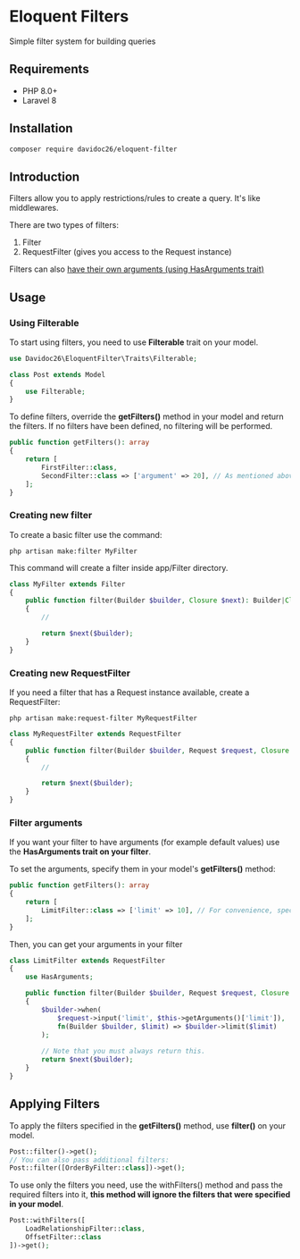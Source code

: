 # Eloquent Filters
Simple filter system for building queries

## Requirements
- PHP 8.0+
- Laravel 8

## Installation

```bash
composer require davidoc26/eloquent-filter
```

## Introduction

Filters allow you to apply restrictions/rules to create a query. 
It's like middlewares.

There are two types of filters:
1) Filter
2) RequestFilter (gives you access to the Request instance)

Filters can also [have their own arguments (using HasArguments trait)](https://github.com/Davidoc26/eloquent-filter#filter-arguments)

## Usage

### Using Filterable
To start using filters, you need to use **Filterable** trait on your model.
```php
use Davidoc26\EloquentFilter\Traits\Filterable;

class Post extends Model
{
    use Filterable;
}
```

To define filters, override the **getFilters()** method in your model and return the filters. If no filters have been defined, no filtering will be performed.
```php
public function getFilters(): array
{
    return [
        FirstFilter::class,
        SecondFilter::class => ['argument' => 20], // As mentioned above, filters can have their own arguments.
    ];
}
```

### Creating new filter
To create a basic filter use the command:

```php artisan make:filter MyFilter```

This command will create a filter inside app/Filter directory.

```php
class MyFilter extends Filter
{
    public function filter(Builder $builder, Closure $next): Builder|Closure
    {
        //

        return $next($builder);
    }
}
```

### Creating new RequestFilter 
If you need a filter that has a Request instance available, create a RequestFilter:

```php artisan make:request-filter MyRequestFilter```

```php
class MyRequestFilter extends RequestFilter
{
    public function filter(Builder $builder, Request $request, Closure $next): Builder|Closure
    {
        //

        return $next($builder);
    }
}
```

### Filter arguments
If you want your filter to have arguments (for example default values) use the **HasArguments trait on your filter**.

To set the arguments, specify them in your model's **getFilters()** method:

```php
public function getFilters(): array
{
    return [
        LimitFilter::class => ['limit' => 10], // For convenience, specify the arguments in an array.
    ];
}
```
Then, you can get your arguments in your filter

```php
class LimitFilter extends RequestFilter
{
    use HasArguments;

    public function filter(Builder $builder, Request $request, Closure $next): Builder|Closure
    {
        $builder->when(
            $request->input('limit', $this->getArguments()['limit']),
            fn(Builder $builder, $limit) => $builder->limit($limit)
        );
        
        // Note that you must always return this.
        return $next($builder);
    }
}

```

## Applying Filters
To apply the filters specified in the **getFilters()** method, use **filter()** on your model.
```php 
Post::filter()->get(); 
// You can also pass additional filters:
Post::filter([OrderByFilter::class])->get();
```
To use only the filters you need, use the withFilters() method and pass the required filters into it, **this method will ignore the filters that were specified in your model**.
```php
Post::withFilters([
    LoadRelationshipFilter::class,
    OffsetFilter::class
])->get();
